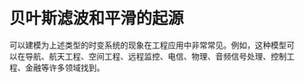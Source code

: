 # 贝叶斯滤波和平滑的起源

可以建模为上述类型的时变系统的现象在工程应用中非常常见。例如，这种模型可以在导航、航天工程、空间工程、远程监控、电信、物理、音频信号处理、控制工程、金融等许多领域找到。
